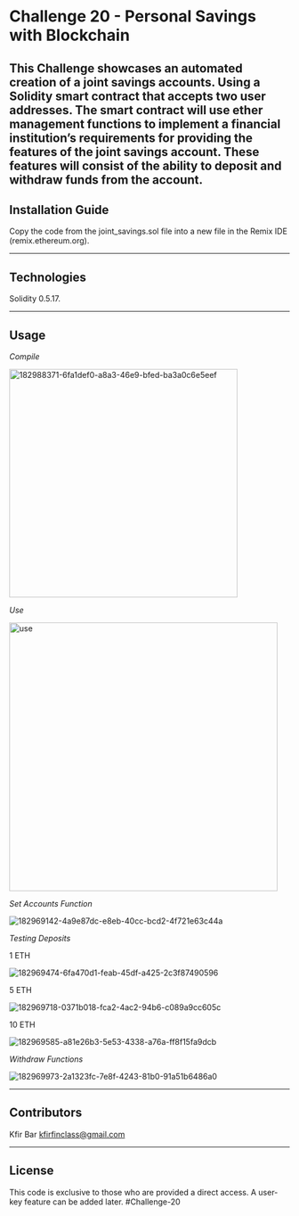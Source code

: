 # Challenge 20 - Personal Savings with Blockchain

This Challenge showcases an automated creation of a joint savings accounts. Using a Solidity smart contract that accepts two user addresses. The smart contract will use ether management functions to implement a financial institution’s requirements for providing the features of the joint savings account. These features will consist of the ability to deposit and withdraw funds from the account.
---

## Installation Guide

Copy the code from the joint_savings.sol file into a new file in the Remix IDE (remix.ethereum.org).

---

## Technologies

Solidity 0.5.17.

---

## Usage

*Compile*

<img width="410" alt="182988371-6fa1def0-a8a3-46e9-bfed-ba3a0c6e5eef" src="https://user-images.githubusercontent.com/98926901/184643873-02db846e-6603-49f7-af65-1466d1ba1c10.png">


*Use*

<img width="482" alt="use" src="https://user-images.githubusercontent.com/98926901/184755270-63078034-37d3-464c-833b-f489a11edc4c.png">


*Set Accounts Function*

![182969142-4a9e87dc-e8eb-40cc-bcd2-4f721e63c44a](https://user-images.githubusercontent.com/98926901/184643970-5c47585e-e624-4826-b28d-12290a633a7f.png)


*Testing Deposits*

1 ETH

![182969474-6fa470d1-feab-45df-a425-2c3f87490596](https://user-images.githubusercontent.com/98926901/184644132-022c9926-0f2f-4c08-bcf9-9edf8f8ad214.png)

5 ETH

![182969718-0371b018-fca2-4ac2-94b6-c089a9cc605c](https://user-images.githubusercontent.com/98926901/184755565-b88bd46b-52dc-410f-9510-850c7b7ed77b.png)

10 ETH

![182969585-a81e26b3-5e53-4338-a76a-ff8f15fa9dcb](https://user-images.githubusercontent.com/98926901/184755619-69ddc160-ff3e-42ae-823a-dcccdb5a782c.png)


*Withdraw Functions*

![182969973-2a1323fc-7e8f-4243-81b0-91a51b6486a0](https://user-images.githubusercontent.com/98926901/184644236-6ff16f8e-c490-4850-ba8f-f375d45c32d0.png)


---

## Contributors

Kfir Bar
kfirfinclass@gmail.com

---

## License

This code is exclusive to those who are provided a direct access. A user-key feature can be added later.
#Challenge-20
